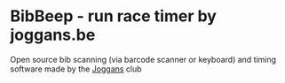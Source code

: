 # BibBeep - run race timer by joggans.be

Open source bib scanning (via barcode scanner or keyboard) and timing software made by the [Joggans](https://www.joggans.be) club

